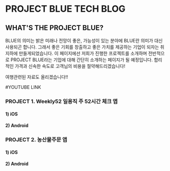 # PROJECT BLUE TECH BLOG
## WHAT'S THE PROJECT BLUE?
BLUE의 의미는 밝은 미래나 전망이 좋은, 가능성이 있는 분야에 BLUE란 의미가 대신 사용되곤 합니다. 그래서 좋은 기회를 창출하고 좋은 가치를 제공하는 기업이 되자는 취지하에 만들게되었습니다. 이 페이지에선 저희가 진행한 프로젝트를 소개하며 전반적으로 PROJECT BLUE라는 기업에 대해 간단히 소개하는 페이지가 될 예정입니다.
합리적인 가격과 신속한 속도로 고객님의 비용을 절약해드리겠습니다!

여행관련된 자료도 올리겠습니다!!

#YOUTUBE LINK

### PROJECT 1. Weekly52 일용직 주 52시간 체크 앱 

#### 1) iOS
#### 2) Android

### PROJECT 2. 농산물주문 앱
#### 1) iOS
#### 2) Android
